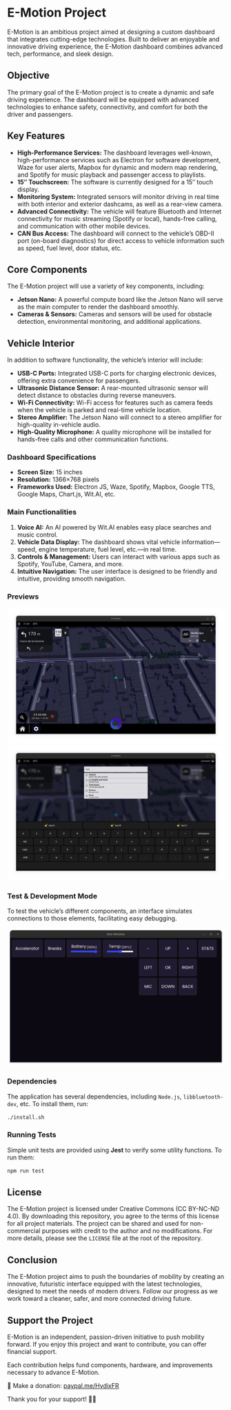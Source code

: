# E-Motion Project

E-Motion is an ambitious project aimed at designing a custom dashboard that integrates cutting-edge technologies. Built to deliver an enjoyable and innovative driving experience, the E-Motion dashboard combines advanced tech, performance, and sleek design.

## Objective

The primary goal of the E-Motion project is to create a dynamic and safe driving experience. The dashboard will be equipped with advanced technologies to enhance safety, connectivity, and comfort for both the driver and passengers.

## Key Features

* **High-Performance Services:** The dashboard leverages well-known, high-performance services such as Electron for software development, Waze for user alerts, Mapbox for dynamic and modern map rendering, and Spotify for music playback and passenger access to playlists.
* **15″ Touchscreen:** The software is currently designed for a 15″ touch display.
* **Monitoring System:** Integrated sensors will monitor driving in real time with both interior and exterior dashcams, as well as a rear-view camera.
* **Advanced Connectivity:** The vehicle will feature Bluetooth and Internet connectivity for music streaming (Spotify or local), hands-free calling, and communication with other mobile devices.
* **CAN Bus Access:** The dashboard will connect to the vehicle’s OBD-II port (on-board diagnostics) for direct access to vehicle information such as speed, fuel level, door status, etc.

## Core Components

The E-Motion project will use a variety of key components, including:

* **Jetson Nano:** A powerful compute board like the Jetson Nano will serve as the main computer to render the dashboard smoothly.
* **Cameras & Sensors:** Cameras and sensors will be used for obstacle detection, environmental monitoring, and additional applications.

## Vehicle Interior

In addition to software functionality, the vehicle’s interior will include:

* **USB-C Ports:** Integrated USB-C ports for charging electronic devices, offering extra convenience for passengers.
* **Ultrasonic Distance Sensor:** A rear-mounted ultrasonic sensor will detect distance to obstacles during reverse maneuvers.
* **Wi-Fi Connectivity:** Wi-Fi access for features such as camera feeds when the vehicle is parked and real-time vehicle location.
* **Stereo Amplifier:** The Jetson Nano will connect to a stereo amplifier for high-quality in-vehicle audio.
* **High-Quality Microphone:** A quality microphone will be installed for hands-free calls and other communication functions.

### Dashboard Specifications

* **Screen Size:** 15 inches
* **Resolution:** 1366×768 pixels
* **Frameworks Used:** Electron JS, Waze, Spotify, Mapbox, Google TTS, Google Maps, Chart.js, Wit.AI, etc.

### Main Functionalities

1. **Voice AI:** An AI powered by Wit.AI enables easy place searches and music control.
2. **Vehicle Data Display:** The dashboard shows vital vehicle information—speed, engine temperature, fuel level, etc.—in real time.
3. **Controls & Management:** Users can interact with various apps such as Spotify, YouTube, Camera, and more.
4. **Intuitive Navigation:** The user interface is designed to be friendly and intuitive, providing smooth navigation.

### Previews

![Dashboard Preview](../../Preview.png)
![Search Preview](../../Preview-2.png)

### Test & Development Mode

To test the vehicle’s different components, an interface simulates connections to those elements, facilitating easy debugging.

![Test & Development Mode Preview](../../Preview-Dev.png)

### Dependencies

The application has several dependencies, including `Node.js`, `libbluetooth-dev`, etc. To install them, run:

```bash
./install.sh
```

### Running Tests

Simple unit tests are provided using **Jest** to verify some utility functions. To run them:

```bash
npm run test
```

## License

The E-Motion project is licensed under Creative Commons (CC BY-NC-ND 4.0). By downloading this repository, you agree to the terms of this license for all project materials. The project can be shared and used for non-commercial purposes with credit to the author and no modifications. For more details, please see the `LICENSE` file at the root of the repository.

## Conclusion

The E-Motion project aims to push the boundaries of mobility by creating an innovative, futuristic interface equipped with the latest technologies, designed to meet the needs of modern drivers. Follow our progress as we work toward a cleaner, safer, and more connected driving future.

## Support the Project

E-Motion is an independent, passion-driven initiative to push mobility forward. If you enjoy this project and want to contribute, you can offer financial support.

Each contribution helps fund components, hardware, and improvements necessary to advance E-Motion.

🔗 Make a donation: [paypal.me/HydixFR](https://paypal.me/HydixFR?country.x=FR&locale.x=fr_FR)

Thank you for your support! 💙🚀
